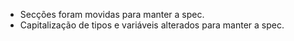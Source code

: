 - Secções foram movidas para manter a spec.
- Capitalização de tipos e variáveis alterados para manter a spec.